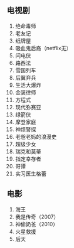 ## 电视剧

1. 绝命毒师
2. 老友记
3. 纸牌屋
4. 吸血鬼后裔（netflix无）
5. 闪电侠
6. 路西法
7. 雪国列车
8. 后翼弃兵
9. 生活大爆炸
10. 金装律师
11. 方程式
12. 现代弥赛亚
13. 绿箭侠
14. 摩登家庭
15. 神烦警探
16. 老爸老妈的浪漫史
17. 超级少女
18. 瑞克和莫蒂
19. 指定幸存者
20. 哥谭
21. 实习医生格蕾

## 电影

1. 海王
2. 我是传奇（2007）
3. 神偷奶爸（2010）
4. 火星救援
5. 后天